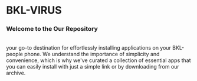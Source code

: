 # BKL-VIRUS
 <h3>Welcome to the Our Repository</h3><br> your go-to destination for effortlessly installing applications on your BKL-people phone.  We understand the importance of simplicity and convenience, which is why we've curated a collection of essential apps that you can easily install with just a simple link or by downloading from our archive.
